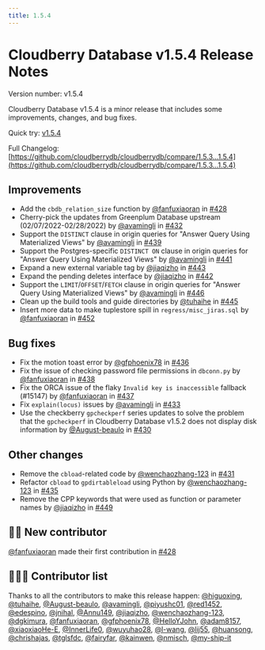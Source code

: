 ```yaml
---
title: 1.5.4
---
```


# Cloudberry Database v1.5.4 Release Notes

Version number: v1.5.4

Cloudberry Database v1.5.4 is a minor release that includes some improvements, changes, and bug fixes.

Quick try: [v1.5.4](https://github.com/cloudberrydb/cloudberrydb/releases/tag/1.5.4)

Full Changelog: [https://github.com/cloudberrydb/cloudberrydb/compare/1.5.3...1.5.4](https://github.com/cloudberrydb/cloudberrydb/compare/1.5.3...1.5.4)

## Improvements

- Add the `cbdb_relation_size` function by [@fanfuxiaoran](https://github.com/fanfuxiaoran) in [#428](https://github.com/cloudberrydb/cloudberrydb/pull/428)
- Cherry-pick the updates from Greenplum Database upstream (02/07/2022-02/28/2022) by [@avamingli](https://github.com/avamingli) in [#432](https://github.com/cloudberrydb/cloudberrydb/pull/432)
- Support the `DISTINCT` clause in origin queries for "Answer Query Using Materialized Views" by [@avamingli](https://github.com/avamingli) in [#439](https://github.com/cloudberrydb/cloudberrydb/pull/439)
- Support the Postgres-specific `DISTINCT ON` clause in origin queries for "Answer Query Using Materialized Views" by [@avamingli](https://github.com/avamingli) in [#441](https://github.com/cloudberrydb/cloudberrydb/pull/441)
- Expand a new external variable tag by [@jiaqizho](https://github.com/jiaqizho) in [#443](https://github.com/cloudberrydb/cloudberrydb/pull/443)
- Expand the pending deletes interface by [@jiaqizho](https://github.com/jiaqizho) in [#442](https://github.com/cloudberrydb/cloudberrydb/pull/442)
- Support the `LIMIT`/`OFFSET`/`FETCH` clause in origin queries for "Answer Query Using Materialized Views" by [@avamingli](https://github.com/avamingli) in [#446](https://github.com/cloudberrydb/cloudberrydb/pull/446)
- Clean up the build tools and guide directories by [@tuhaihe](https://github.com/tuhaihe) in [#445](https://github.com/cloudberrydb/cloudberrydb/pull/445)
- Insert more data to make tuplestore spill in `regress/misc_jiras.sql` by [@fanfuxiaoran](https://github.com/fanfuxiaoran) in [#452](https://github.com/cloudberrydb/cloudberrydb/pull/452)

## Bug fixes

- Fix the motion toast error by [@gfphoenix78](https://github.com/gfphoenix78) in [#436](https://github.com/cloudberrydb/cloudberrydb/pull/436)
- Fix the issue of checking password file permissions in `dbconn.py` by [@fanfuxiaoran](https://github.com/fanfuxiaoran) in [#438](https://github.com/cloudberrydb/cloudberrydb/pull/438)
- Fix the ORCA issue of the flaky `Invalid key is inaccessible` fallback (#15147) by [@fanfuxiaoran](https://github.com/fanfuxiaoran) in [#437](https://github.com/cloudberrydb/cloudberrydb/pull/437)
- Fix `explain(locus)` issues by [@avamingli](https://github.com/avamingli) in [#433](https://github.com/cloudberrydb/cloudberrydb/pull/433)
- Use the checkberry `gpcheckperf` series updates to solve the problem that the `gpcheckperf` in Cloudberry Database v1.5.2 does not display disk information by [@August-beaulo](https://github.com/August-beaulo) in [#430](https://github.com/cloudberrydb/cloudberrydb/pull/430)

## Other changes

- Remove the `cbload`-related code by [@wenchaozhang-123](https://github.com/wenchaozhang-123) in [#431](https://github.com/cloudberrydb/cloudberrydb/pull/431)
- Refactor `cbload` to `gpdirtableload` using Python by [@wenchaozhang-123](https://github.com/wenchaozhang-123) in [#435](https://github.com/cloudberrydb/cloudberrydb/pull/435)
- Remove the CPP keywords that were used as function or parameter names by [@jiaqizho](https://github.com/jiaqizho) in [#449](https://github.com/cloudberrydb/cloudberrydb/pull/449)

## 🙌🏻️ New contributor

[@fanfuxiaoran](https://github.com/fanfuxiaoran) made their first contribution in [#428](https://github.com/cloudberrydb/cloudberrydb/pull/428)

## 🧑🏻‍💻 Contributor list

Thanks to all the contributors to make this release happen: [@higuoxing](https://github.com/higuoxing), [@tuhaihe](https://github.com/tuhaihe), [@August-beaulo](https://github.com/August-beaulo), [@avamingli](https://github.com/avamingli), [@piyushc01](https://github.com/piyushc01), [@red1452](https://github.com/red1452), [@edespino](https://github.com/edespino), [@jnihal](https://github.com/jnihal), [@Annu149](https://github.com/Annu149), [@jiaqizho](https://github.com/jiaqizho), [@wenchaozhang-123](https://github.com/wenchaozhang-123), [@dgkimura](https://github.com/dgkimura), [@fanfuxiaoran](https://github.com/fanfuxiaoran), [@gfphoenix78](https://github.com/gfphoenix78), [@HelloYJohn](https://github.com/HelloYJohn), [@adam8157](https://github.com/adam8157), [@xiaoxiaoHe-E](https://github.com/xiaoxiaoHe-E), [@InnerLife0](https://github.com/InnerLife0), [@wuyuhao28](https://github.com/wuyuhao28), [@l-wang](https://github.com/l-wang), [@lij55](https://github.com/lij55), [@huansong](https://github.com/huansong), [@chrishajas](https://github.com/chrishajas), [@tglsfdc](https://github.com/tglsfdc), [@fairyfar](https://github.com/fairyfar), [@kainwen](https://github.com/kainwen), [@nmisch](https://github.com/nmisch), [@my-ship-it](https://github.com/my-ship-it)